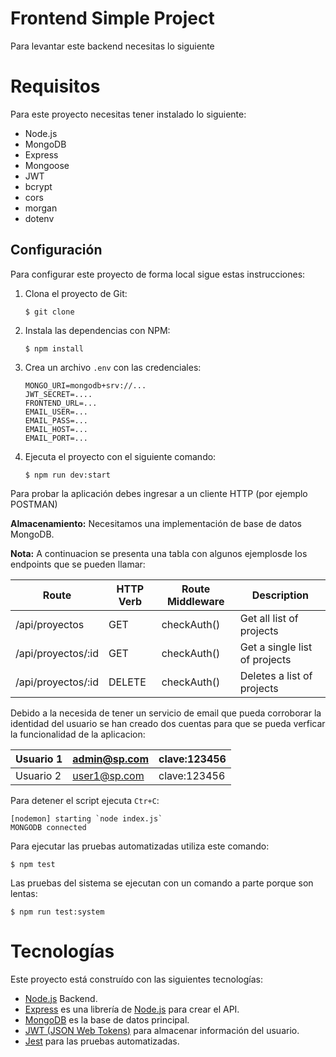 # Frontend Simple Project

Para levantar este backend necesitas lo siguiente
# Requisitos

Para este proyecto necesitas tener instalado lo siguiente:

- Node.js
- MongoDB 
- Express
- Mongoose
- JWT
- bcrypt
- cors
- morgan
- dotenv


## Configuración

Para configurar este proyecto de forma local sigue estas instrucciones:

1. Clona el proyecto de Git:
   ```
   $ git clone
   ```
2. Instala las dependencias con NPM:
   ```
   $ npm install
   ```
3. Crea  un archivo `.env` con las credenciales:
   ```
   MONGO_URI=mongodb+srv://...
   JWT_SECRET=....  
   FRONTEND_URL=...
   EMAIL_USER=...
   EMAIL_PASS=...
   EMAIL_HOST=...
   EMAIL_PORT=...
   ```
4. Ejecuta el proyecto con el siguiente comando:
   ```
   $ npm run dev:start
   ```

Para probar la aplicación debes ingresar a un cliente HTTP (por ejemplo POSTMAN) 

**Almacenamiento:**  Necesitamos una implementación de base de datos MongoDB.

**Nota:** A continuacion se presenta una tabla con algunos ejemplosde los  endpoints que se pueden llamar:



| Route | HTTP Verb | Route Middleware |Description |
| --- | --- | --- |---|
|/api/proyectos| GET |checkAuth() |Get all list of projects |
|/api/proyectos/:id | GET | checkAuth() |Get a single list of projects |
| /api/proyectos/:id| 	DELETE | checkAuth() |Deletes a list of projects|


Debido a la necesida de tener un servicio de email que pueda corroborar la identidad del usuario se han creado dos cuentas para que se pueda verficar la funcionalidad de la aplicacion:


| Usuario 1 |admin@sp.com |clave:123456|
| --- | --- |---|
| Usuario 2 |user1@sp.com |clave:123456|










Para detener el script ejecuta `Ctr+C`:

```
[nodemon] starting `node index.js`
MONGODB connected
```

Para ejecutar las pruebas automatizadas utiliza este comando:

```
$ npm test
```

Las pruebas del sistema se ejecutan con un comando a parte porque son lentas:

```
$ npm run test:system
```

# Tecnologías

Este proyecto está construído con las siguientes tecnologías:

- [Node.js](https://nodejs.org/en/) Backend.
- [Express](https://expressjs.com/) es una librería de [Node.js](https://nodejs.org/en/) para crear el API.
- [MongoDB](https://www.mongodb.com/) es la base de datos principal.
- [JWT (JSON Web Tokens)](https://jwt.io/) para almacenar información del usuario.
- [Jest](https://jestjs.io/) para las pruebas automatizadas.
